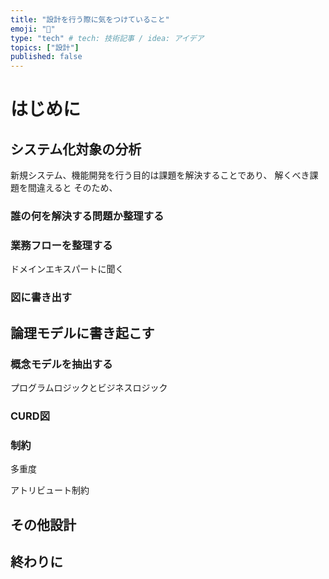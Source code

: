 ```yaml
---
title: "設計を行う際に気をつけていること"
emoji: "📑"
type: "tech" # tech: 技術記事 / idea: アイデア
topics: ["設計"]
published: false
---
```


# はじめに

## システム化対象の分析

新規システム、機能開発を行う目的は課題を解決することであり、
解くべき課題を間違えると
そのため、

### 誰の何を解決する問題か整理する

### 業務フローを整理する

ドメインエキスパートに聞く

### 図に書き出す

## 論理モデルに書き起こす

### 概念モデルを抽出する
プログラムロジックとビジネスロジック

### CURD図

### 制約
多重度

アトリビュート制約

## その他設計

## 終わりに

